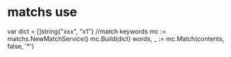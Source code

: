 # matchs use

var dict = []string{"xxx", "x1"}
//match keywords
mc := matchs.NewMatchService()
mc.Build(dict)
words, _ := mc.Match(contents, false, '*')


